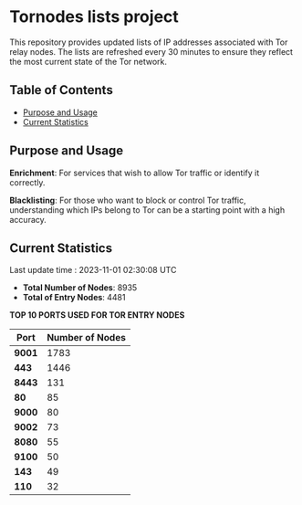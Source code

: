 # Tornodes lists project

This repository provides updated lists of IP addresses associated with Tor relay nodes. The lists are refreshed every 30 minutes to ensure they reflect the most current state of the Tor network.

## Table of Contents

- [Purpose and Usage](#purpose-and-usage)
- [Current Statistics](#current-statistics)


## Purpose and Usage

**Enrichment**: For services that wish to allow Tor traffic or identify it correctly.

**Blacklisting**: For those who want to block or control Tor traffic, understanding which IPs belong to Tor can be a starting point with a high accuracy.

## Current Statistics

Last update time : 2023-11-01 02:30:08 UTC

- **Total Number of Nodes**: 8935
- **Total of Entry Nodes**: 4481

**TOP 10 PORTS USED FOR TOR ENTRY NODES**

| **Port** | **Number of Nodes** |
|------|-----------------|
| **9001**   | 1783  |
| **443**   | 1446  |
| **8443**   | 131  |
| **80**   | 85  |
| **9000**   | 80  |
| **9002**   | 73  |
| **8080**   | 55  |
| **9100**   | 50  |
| **143**   | 49  |
| **110**   | 32  |

